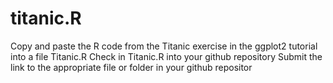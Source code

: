 # titanic.R
Copy and paste the R code from the Titanic exercise in the ggplot2 tutorial into a file Titanic.R
Check in Titanic.R into your github repository
Submit the link to the appropriate file or folder in your github repositor
